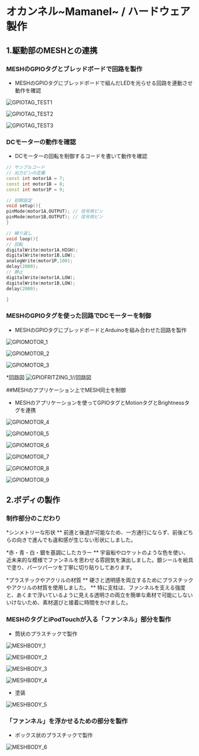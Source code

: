 # オカンネル~Mamanel~ / ハードウェア製作
## 1.駆動部のMESHとの連携
### MESHのGPIOタグとブレッドボードで回路を製作

* MESHのGPIOタグにブレッドボードで組んだLEDを光らせる回路を連動させ動作を確認

![GPIOTAG_TEST1](https://github.com/jphacks/KB_06/blob/deploy/Promotion/Images/Dev_Device/%E5%86%99%E7%9C%9F%202015-11-28%2014%2037%2059.jpg "Mamanel01")

![GPIOTAG_TEST2](https://github.com/jphacks/KB_06/blob/deploy/Promotion/Images/Dev_Device/%E5%86%99%E7%9C%9F%202015-11-28%2014%2038%2003.jpg "Mamanel02")

![GPIOTAG_TEST3](https://github.com/jphacks/KB_06/blob/deploy/Promotion/Images/Dev_Device/%E5%86%99%E7%9C%9F%202015-11-28%2014%2038%2010.jpg "Mamanel03")

### DCモーターの動作を確認
* DCモーターの回転を制御するコードを書いて動作を確認

```Arduino:motor_sample.ino
// サンプルコード
// 出力ピンの定義
const int motor1A = 7;
const int motor1B = 8;
const int motor1P = 9;

// 初期設定
void setup(){
pinMode(motor1A,OUTPUT); // 信号用ピン
pinMode(motor1B,OUTPUT); // 信号用ピン
}

// 繰り返し
void loop(){
// 回転
digitalWrite(motor1A,HIGH);
digitalWrite(motor1B,LOW);
analogWrite(motor1P,100);
delay(2000);
// 静止
digitalWrite(motor1A,LOW);
digitalWrite(motor1B,LOW);
delay(2000);

}
```


### MESHのGPIOタグを使った回路でDCモーターを制御
* MESHのGPIOタグにブレッドボードとArduinoを組み合わせた回路を製作

![GPIOMOTOR_1](https://github.com/jphacks/KB_06/blob/deploy/Promotion/Images/Dev_Device/%E5%86%99%E7%9C%9F%202015-11-28%2016%2026%2027.jpg "Mamanel04")

![GPIOMOTOR_2](https://github.com/jphacks/KB_06/blob/deploy/Promotion/Images/Dev_Device/%E5%86%99%E7%9C%9F%202015-11-28%2016%2024%2039.jpg "Mamanel05")

![GPIOMOTOR_3](https://github.com/jphacks/KB_06/blob/deploy/Promotion/Images/Dev_Device/%E5%86%99%E7%9C%9F%202015-11-28%2016%2026%2052.jpg "Mamanel06")

*回路図
![GPIOFRITZING_1]()//回路図


##MESHのアプリケーション上でMESH同士を制御
* MESHのアプリケーションを使ってGPIOタグとMotionタグとBrightnessタグを連携

![GPIOMOTOR_4](https://github.com/jphacks/KB_06/blob/deploy/Promotion/Images/Dev_Device/%E5%86%99%E7%9C%9F%202015-11-28%2016%2021%2031.png "Mamanel07")

![GPIOMOTOR_5](https://github.com/jphacks/KB_06/blob/deploy/Promotion/Images/Dev_Device/%E5%86%99%E7%9C%9F%202015-11-28%2016%2021%2037.png "Mamanel08")

![GPIOMOTOR_6](https://github.com/jphacks/KB_06/blob/deploy/Promotion/Images/Dev_Device/%E5%86%99%E7%9C%9F%202015-11-28%2016%2021%2057.png "Mamanel09")

![GPIOMOTOR_7](https://github.com/jphacks/KB_06/blob/deploy/Promotion/Images/Dev_Device/%E5%86%99%E7%9C%9F%202015-11-28%2016%2022%2004.png "Mamanel10")

![GPIOMOTOR_8](https://github.com/jphacks/KB_06/blob/deploy/Promotion/Images/Dev_Device/%E5%86%99%E7%9C%9F%202015-11-28%2016%2022%2014.png "Mamanel11")

![GPIOMOTOR_9](https://github.com/jphacks/KB_06/blob/deploy/Promotion/Images/Dev_Device/%E5%86%99%E7%9C%9F%202015-11-28%2016%2023%2053.png "Mamanel12")

## 2.ボディの製作

### 制作部分のこだわり
*シンメトリーな形状
** 前進と後退が可能なため、一方通行にならず、前後どちらの向きで進んでも違和感が生じない形状にしました。

*赤・青・白・銀を基調にしたカラー
** 宇宙船やロケットのような色を使い、近未来的な模様でファンネルを思わせる雰囲気を演出しました。銀シールを絵具で塗り、パーツパーツを丁寧に切り貼りしてあります。

*プラスチックやアクリルの材質
** 硬さと透明感を両立するためにプラスチックやアクリルの材質を使用しました。
** 特に支柱は、ファンネルを支える強度と、あくまで浮いているように見える透明さの両立を簡単な素材で可能にしないいけないため、素材選びと接着に時間をかけました。


### MESHのタグとiPodTouchが入る「ファンネル」部分を製作


* 筒状のプラスチックで製作

![MESHBODY_1](https://github.com/jphacks/KB_06/blob/update_Devlog/Promotion/Images/Dev_Device/DSC01637.JPG "Mamanel13")

![MESHBODY_2](https://github.com/jphacks/KB_06/blob/update_Devlog/Promotion/Images/Dev_Device/DSC01638.jpg "Mamanel14")

![MESHBODY_3](https://github.com/jphacks/KB_06/blob/update_Devlog/Promotion/Images/Dev_Device/DSC01639.jpg "Mamanel15")

![MESHBODY_4](https://github.com/jphacks/KB_06/blob/update_Devlog/Promotion/Images/Dev_Device/DSC01640.JPG "Mamanel16")

* 塗装

![MESHBODY_5](https://github.com/jphacks/KB_06/blob/update_Devlog/Promotion/Images/Dev_Device/DSC01643.JPG "Mamanel17")

### 「ファンネル」を浮かせるための部分を製作

* ボックス状のプラスチックで製作

![MESHBODY_6](https://github.com/jphacks/KB_06/blob/update_Devlog/Promotion/Images/Dev_Device/DSC01634.jpg "Mamanel18")
